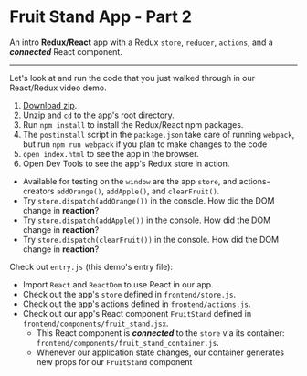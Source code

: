 # Fruit Stand App - Part 2

An intro **Redux/React** app with a Redux `store`, `reducer`, `actions`, and a ***connected*** React component.

---
Let's look at and run the code that you just walked through in our React/Redux video demo.

1. [Download zip][zip].
1. Unzip and `cd` to the app's root directory.
1. Run `npm install` to install the Redux/React npm packages.
1. The `postinstall` script in the `package.json` take care of running `webpack`,
   but run `npm run webpack` if you plan to make changes to the code
1. `open index.html` to see the app in the browser.
1. Open Dev Tools to see the app's Redux store in action.
  + Available for testing on the `window` are the app `store`, and actions-creators `addOrange()`, `addApple()`, and `clearFruit()`.
  + Try `store.dispatch(addOrange())` in the console. How did the DOM change in **reaction**?
  + Try `store.dispatch(addApple())` in the console. How did the DOM change in **reaction**?
  + Try `store.dispatch(clearFruit())` in the console. How did the DOM change in **reaction**?

Check out `entry.js` (this demo's entry file):
+ Import `React` and `ReactDom` to use React in our app.
+ Check out the app's `store` defined in `frontend/store.js`.
+ Check out the app's actions defined in `frontend/actions.js`.
+ Check out our app's React component `FruitStand` defined in `frontend/components/fruit_stand.jsx`.
  + This React component is ***connected*** to the `store` via its container: `frontend/components/fruit_stand_container.js`.
  + Whenever our application state changes, our container generates new props for our `FruitStand` component

[zip]: http://assets.aaonline.io/fullstack/react/demos/fruit_stand_demos/fruit_stand_02/fruit_stand_02.zip
